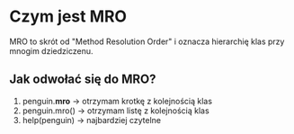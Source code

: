 # Czym jest MRO  
MRO to skrót od "Method Resolution Order" i oznacza hierarchię klas przy mnogim dziedziczenu.  

## Jak odwołać się do MRO?  

1. penguin.__mro__      -> otrzymam krotkę z kolejnością klas
2. penguin.mro()        -> otrzymam listę z kolejnością klas
3. help(penguin)        -> najbardziej czytelne
